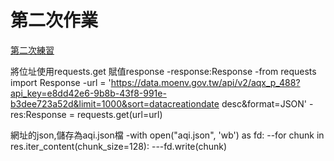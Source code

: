 # 第二次作業
[第二次練習](https://github.com/jasonlin0301/jasonlin0301_window/blob/main/downloads/lesson2.ipynb)

將位址使用requests.get 賦值response
-response:Response
-from requests import Response
-url = 'https://data.moenv.gov.tw/api/v2/aqx_p_488?api_key=e8dd42e6-9b8b-43f8-991e-b3dee723a52d&limit=1000&sort=datacreationdate desc&format=JSON'
-res:Response = requests.get(url=url)

網址的json,儲存為aqi.json檔
-with open("aqi.json", 'wb') as fd:
--for chunk in res.iter_content(chunk_size=128):
---fd.write(chunk)